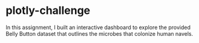 # plotly-challenge
In this assignment, I built an interactive dashboard to explore the provided Belly Button dataset that outlines the microbes that colonize human navels.
